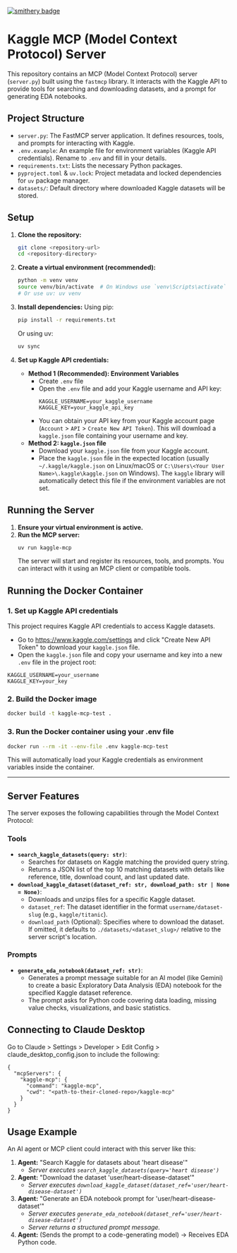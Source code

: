 [![smithery badge](https://smithery.ai/badge/@arrismo/kaggle-mcp)](https://smithery.ai/server/@arrismo/kaggle-mcp)

# Kaggle MCP (Model Context Protocol) Server
This repository contains an MCP (Model Context Protocol) server (`server.py`) built using the `fastmcp` library. It interacts with the Kaggle API to provide tools for searching and downloading datasets, and a prompt for generating EDA notebooks.

## Project Structure

-   `server.py`: The FastMCP server application. It defines resources, tools, and prompts for interacting with Kaggle.
-   `.env.example`: An example file for environment variables (Kaggle API credentials). Rename to `.env` and fill in your details.
-   `requirements.txt`: Lists the necessary Python packages.
-   `pyproject.toml` & `uv.lock`: Project metadata and locked dependencies for `uv` package manager.
-   `datasets/`: Default directory where downloaded Kaggle datasets will be stored.

## Setup

1.  **Clone the repository:**
    ```bash
    git clone <repository-url>
    cd <repository-directory>
    ```

2.  **Create a virtual environment (recommended):**
    ```bash
    python -m venv venv
    source venv/bin/activate  # On Windows use `venv\Scripts\activate`
    # Or use uv: uv venv
    ```

3.  **Install dependencies:**
    Using pip:
    ```bash
    pip install -r requirements.txt
    ```
    Or using uv:
    ```bash
    uv sync
    ```

4.  **Set up Kaggle API credentials:**
    -   **Method 1 (Recommended): Environment Variables**
        -   Create `.env` file
        -   Open the `.env` file and add your Kaggle username and API key:
            ```dotenv
            KAGGLE_USERNAME=your_kaggle_username
            KAGGLE_KEY=your_kaggle_api_key
            ```
        -   You can obtain your API key from your Kaggle account page (`Account` > `API` > `Create New API Token`). This will download a `kaggle.json` file containing your username and key.
    -   **Method 2: `kaggle.json` file**
        -   Download your `kaggle.json` file from your Kaggle account.
        -   Place the `kaggle.json` file in the expected location (usually `~/.kaggle/kaggle.json` on Linux/macOS or `C:\Users\<Your User Name>\.kaggle\kaggle.json` on Windows). The `kaggle` library will automatically detect this file if the environment variables are not set.

## Running the Server

1.  **Ensure your virtual environment is active.**
2.  **Run the MCP server:**
    ```bash
    uv run kaggle-mcp
    ```
    The server will start and register its resources, tools, and prompts. You can interact with it using an MCP client or compatible tools.

## Running the Docker Container

### 1. Set up Kaggle API credentials

This project requires Kaggle API credentials to access Kaggle datasets.

- Go to https://www.kaggle.com/settings and click "Create New API Token" to download your `kaggle.json` file.
- Open the `kaggle.json` file and copy your username and key into a new `.env` file in the project root:

```
KAGGLE_USERNAME=your_username
KAGGLE_KEY=your_key
```

### 2. Build the Docker image

```sh
docker build -t kaggle-mcp-test .
```

### 3. Run the Docker container using your .env file

```sh
docker run --rm -it --env-file .env kaggle-mcp-test
```

This will automatically load your Kaggle credentials as environment variables inside the container.

---


## Server Features

The server exposes the following capabilities through the Model Context Protocol:
### Tools

*   **`search_kaggle_datasets(query: str)`**:
    *   Searches for datasets on Kaggle matching the provided query string.
    *   Returns a JSON list of the top 10 matching datasets with details like reference, title, download count, and last updated date.
*   **`download_kaggle_dataset(dataset_ref: str, download_path: str | None = None)`**:
    *   Downloads and unzips files for a specific Kaggle dataset.
    *   `dataset_ref`: The dataset identifier in the format `username/dataset-slug` (e.g., `kaggle/titanic`).
    *   `download_path` (Optional): Specifies where to download the dataset. If omitted, it defaults to `./datasets/<dataset_slug>/` relative to the server script's location.

### Prompts

*   **`generate_eda_notebook(dataset_ref: str)`**:
    *   Generates a prompt message suitable for an AI model (like Gemini) to create a basic Exploratory Data Analysis (EDA) notebook for the specified Kaggle dataset reference.
    *   The prompt asks for Python code covering data loading, missing value checks, visualizations, and basic statistics.

## Connecting to Claude Desktop 
Go to Claude > Settings > Developer > Edit Config > claude_desktop_config.json to include the following:

```
{
  "mcpServers": {
    "kaggle-mcp": {
      "command": "kaggle-mcp",
      "cwd": "<path-to-their-cloned-repo>/kaggle-mcp"
    }
  }
}
```

## Usage Example

An AI agent or MCP client could interact with this server like this:

1.  **Agent:** "Search Kaggle for datasets about 'heart disease'"
    *   *Server executes `search_kaggle_datasets(query='heart disease')`*
2.  **Agent:** "Download the dataset 'user/heart-disease-dataset'"
    *   *Server executes `download_kaggle_dataset(dataset_ref='user/heart-disease-dataset')`*
3.  **Agent:** "Generate an EDA notebook prompt for 'user/heart-disease-dataset'"
    *   *Server executes `generate_eda_notebook(dataset_ref='user/heart-disease-dataset')`*
    *   *Server returns a structured prompt message.*
4.  **Agent:** (Sends the prompt to a code-generating model) -> Receives EDA Python code.
